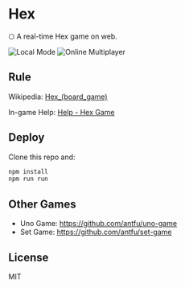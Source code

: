 # Hex

⬡ A real-time Hex game on web.

![Local Mode](https://img.shields.io/badge/local-finished-green.svg)
![Online Multiplayer](https://img.shields.io/badge/online-finished-green.svg)

## Rule

Wikipedia: [Hex_(board_game)][1]

In-game Help: [Help - Hex Game](https://hex.antnf.com/help)

## Deploy

Clone this repo and:

```sh
npm install
npm run run
```

## Other Games
- Uno Game: https://github.com/antfu/uno-game
- Set Game: https://github.com/antfu/set-game

## License

MIT

[1]: https://en.wikipedia.org/wiki/Hex_(board_game)
